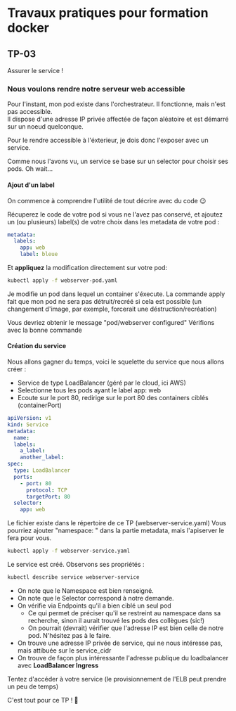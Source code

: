 # Travaux pratiques pour formation docker

## TP-03

Assurer le service !

### Nous voulons rendre notre serveur web accessible

Pour l'instant, mon pod existe dans l'orchestrateur. Il fonctionne, mais n'est pas accessible.  
Il dispose d'une adresse IP privée affectée de façon aléatoire et est démarré sur un noeud quelconque.

Pour le rendre accessible à l'éxterieur, je dois donc l'exposer avec un service.  

Comme nous l'avons vu, un service se base sur un selector pour choisir ses pods. Oh wait...


#### Ajout d'un label

On commence à comprendre l'utilité de tout décrire avec du code :wink:

Récuperez le code de votre pod si vous ne l'avez pas conservé, et ajoutez un (ou plusieurs) label(s) de votre choix dans les metadata de votre pod :
```yaml
metadata:
  labels:
    app: web
    label: bleue
```
Et **appliquez** la modification directement sur votre pod:
```bash
kubectl apply -f webserver-pod.yaml
```
 Je modifie un pod dans lequel un container s'éxecute. La commande apply fait que mon pod ne sera pas détruit/recréé si cela est possible (un changement d'image, par exemple, forcerait une déstruction/recréation)

Vous devriez obtenir le message "pod/webserver configured"
Vérifions avec la bonne commande


#### Création du service 

Nous allons gagner du temps, voici le squelette du service que nous allons créer :
* Service de type LoadBalancer (géré par le cloud, ici AWS)
* Selectionne tous les pods ayant le label app: web
* Ecoute sur le port 80, redirige sur le port 80 des containers ciblés (containerPort)

```yaml
apiVersion: v1
kind: Service
metadata:
  name: 
  labels:
    a_label:
    another_label:
spec:
  type: LoadBalancer
  ports:
    - port: 80
      protocol: TCP
      targetPort: 80
  selector:
    app: web
```

Le fichier existe dans le répertoire de ce TP (webserver-service.yaml)
Vous pourriez ajouter "namespace: <namespace>" dans la partie metadata, mais l'apiserver le fera pour vous.
```bash
kubectl apply -f webserver-service.yaml
```

Le service est créé. Observons ses propriétés :
```bash
kubectl describe service webserver-service
```

* On note que le Namespace est bien renseigné.
* On note que le Selector correspond à notre demande.
* On vérifie via Endpoints qu'il a bien ciblé un seul pod
  * Ce qui permet de préciser qu'il se restreint au namespace dans sa recherche, sinon il aurait trouvé les pods des collègues (sic!)
  * On pourrait (devrait) vérifier que l'adresse IP est bien celle de notre pod. N'hésitez pas à le faire.
* On trouve une adresse IP privée de service, qui ne nous intéresse pas, mais attibuée sur le service_cidr
* On trouve de façon plus intéressante l'adresse publique du loadbalancer avec **LoadBalancer Ingress**

Tentez d'accéder à votre service (le provisionnement de l'ELB peut prendre un peu de temps)

C'est tout pour ce TP !  :clap:

